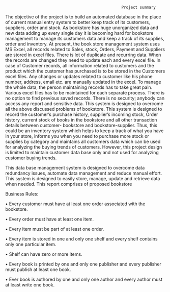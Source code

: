 
                                                                
                                                  
                                                       Project summary
The objective of the project is to build an automated database in the place of current manual entry system to better keep track of its customers, suppliers, order and stock. As bookstore has huge unorganized data and new data adding up every single day it is becoming hard for bookstore management to manage its customers data and keep a track of its supplies, order and inventory.
At present, the book store management system uses MS Excel, all records related to Sales, stock, Orders, Payment and Suppliers are stored in excel files. There is lot of duplicate and recurring data. When the records are changed they need to update each and every excel file. In case of Customer records, all information related to customers and the product which the customer has purchased is to be stored in the Customers excel files. Any changes or updates related to customer like his phone number, address, email etc. are manually updated in the excel.
To manage the whole data, the person maintaining records has to take great pain. Various excel files has to be maintained for each separate process. There is no option to find previous saved records. There is no security; anybody can access any report and sensitive data.
This system is designed to overcome all the above discussed problems of bookstore. This system is designed to record the customer’s purchase history, supplier’s incoming stock, Order history, current stock of books in the bookstore and all other transaction details between customer- bookstore and bookstore-supplier. Thus, this could be an inventory system which helps to keep a track of what you have in your store, informs you when you need to purchase more stock or supplies by category and maintains all customers data which can be used for analyzing the buying trends of customers. However, this project design is limited to maintain customer data base only and not used for analyzing customer buying trends.

This data base management system is designed to overcome data redundancy issues, automate data management and reduce manual effort. This system is designed to easily store, manage, update and retrieve data when needed. This report comprises of proposed bookstore                                                                                                                 



Business Rules:

•	Every customer must have at least one order associated with the bookstore.

•	Every order must have at least one item.

•	Every item must be part of at least one order.

•	Every item is stored in one and only one shelf and every shelf contains only one particular item.

•	Shelf can have zero or more items.

•	Every book is printed by one and only one publisher and every publisher must publish at least one book.

•	Ever book is authored by one and only one author and every author must at least write one book.



                                

